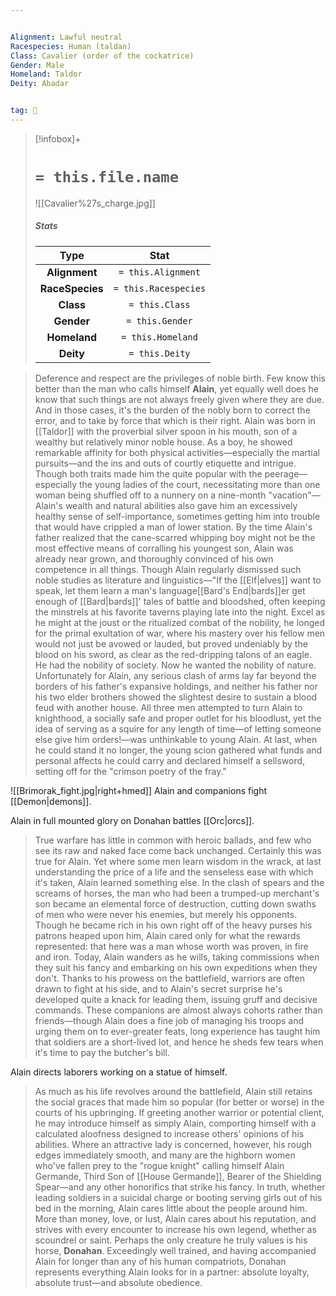 ```yaml
---


Alignment: Lawful neutral
Racespecies: Human (taldan)
Class: Cavalier (order of the cockatrice)
Gender: Male
Homeland: Taldor
Deity: Abadar


tag: 👤️
---
```


> [!infobox]+
> #  `= this.file.name`
> ![[Cavalier%27s_charge.jpg]]
> ##### Stats
> Type | Stat |
> :---: |:---:|
> **Alignment** | `= this.Alignment` |
> **RaceSpecies** | `= this.Racespecies` |
> **Class** | `= this.Class` |
> **Gender** | `= this.Gender` |
> **Homeland** | `= this.Homeland` |
> **Deity** | `= this.Deity` |



> Deference and respect are the privileges of noble birth. Few know this better than the man who calls himself **Alain**, yet equally well does he know that such things are not always freely given where they are due. And in those cases, it's the burden of the nobly born to correct the error, and to take by force that which is their right.
> Alain was born in [[Taldor]] with the proverbial silver spoon in his mouth, son of a wealthy but relatively minor noble house. As a boy, he showed remarkable affinity for both physical activities—especially the martial pursuits—and the ins and outs of courtly etiquette and intrigue. Though both traits made him the quite popular with the peerage—especially the young ladies of the court, necessitating more than one woman being shuffled off to a nunnery on a nine-month "vacation"—Alain's wealth and natural abilities also gave him an excessively healthy sense of self-importance, sometimes getting him into trouble that would have crippled a man of lower station. By the time Alain's father realized that the cane-scarred whipping boy might not be the most effective means of corralling his youngest son, Alain was already near grown, and thoroughly convinced of his own competence in all things.
> Though Alain regularly dismissed such noble studies as literature and linguistics—"If the [[Elf|elves]] want to speak, let them learn a man's language[[Bard's End|bards]]er get enough of [[Bard|bards]]' tales of battle and bloodshed, often keeping the minstrels at his favorite taverns playing late into the night. Excel as he might at the joust or the ritualized combat of the nobility, he longed for the primal exultation of war, where his mastery over his fellow men would not just be avowed or lauded, but proved undeniably by the blood on his sword, as clear as the red-dripping talons of an eagle. He had the nobility of society. Now he wanted the nobility of nature.
> Unfortunately for Alain, any serious clash of arms lay far beyond the borders of his father's expansive holdings, and neither his father nor his two elder brothers showed the slightest desire to sustain a blood feud with another house. All three men attempted to turn Alain to knighthood, a socially safe and proper outlet for his bloodlust, yet the idea of serving as a squire for any length of time—of letting someone else give him orders!—was unthinkable to young Alain. At last, when he could stand it no longer, the young scion gathered what funds and personal affects he could carry and declared himself a sellsword, setting off for the "crimson poetry of the fray."

![[Brimorak_fight.jpg|right+hmed]] 
 Alain and companions fight [[Demon|demons]].
 
  
Alain in full mounted glory on Donahan battles [[Orc|orcs]].
> True warfare has little in common with heroic ballads, and few who see its raw and naked face come back unchanged. Certainly this was true for Alain. Yet where some men learn wisdom in the wrack, at last understanding the price of a life and the senseless ease with which it's taken, Alain learned something else. In the clash of spears and the screams of horses, the man who had been a trumped-up merchant's son became an elemental force of destruction, cutting down swaths of men who were never his enemies, but merely his opponents. Though he became rich in his own right off of the heavy purses his patrons heaped upon him, Alain cared only for what the rewards represented: that here was a man whose worth was proven, in fire and iron.
> Today, Alain wanders as he wills, taking commissions when they suit his fancy and embarking on his own expeditions when they don't. Thanks to his prowess on the battlefield, warriors are often drawn to fight at his side, and to Alain's secret surprise he's developed quite a knack for leading them, issuing gruff and decisive commands. These companions are almost always cohorts rather than friends—though Alain does a fine job of managing his troops and urging them on to ever-greater feats, long experience has taught him that soldiers are a short-lived lot, and hence he sheds few tears when it's time to pay the butcher's bill.

 
 Alain directs laborers working on a statue of himself.
> As much as his life revolves around the battlefield, Alain still retains the social graces that made him so popular (for better or worse) in the courts of his upbringing. If greeting another warrior or potential client, he may introduce himself as simply Alain, comporting himself with a calculated aloofness designed to increase others' opinions of his abilities. Where an attractive lady is concerned, however, his rough edges immediately smooth, and many are the highborn women who've fallen prey to the "rogue knight" calling himself Alain Germande, Third Son of [[House Germande]], Bearer of the Shielding Spear—and any other honorifics that strike his fancy.
> In truth, whether leading soldiers in a suicidal charge or booting serving girls out of his bed in the morning, Alain cares little about the people around him. More than money, love, or lust, Alain cares about his reputation, and strives with every encounter to increase his own legend, whether as scoundrel or saint. Perhaps the only creature he truly values is his horse, **Donahan**. Exceedingly well trained, and having accompanied Alain for longer than any of his human compatriots, Donahan represents everything Alain looks for in a partner: absolute loyalty, absolute trust—and absolute obedience.








